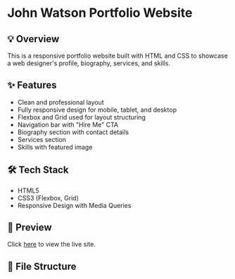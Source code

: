 # John Watson Portfolio Website

## 💡 Overview

This is a responsive portfolio website built with HTML and CSS to showcase a web designer's profile, biography, services, and skills.

## ✨ Features

- Clean and professional layout
- Fully responsive design for mobile, tablet, and desktop
- Flexbox and Grid used for layout structuring
- Navigation bar with "Hire Me" CTA
- Biography section with contact details
- Services section
- Skills with featured image

## 🛠️ Tech Stack

- HTML5
- CSS3 (Flexbox, Grid)
- Responsive Design with Media Queries

## 📸 Preview

Click [here](https://emma-obelenge.github.io/plp_webdev_group433_project/) to view the live site.

## 📂 File Structure
